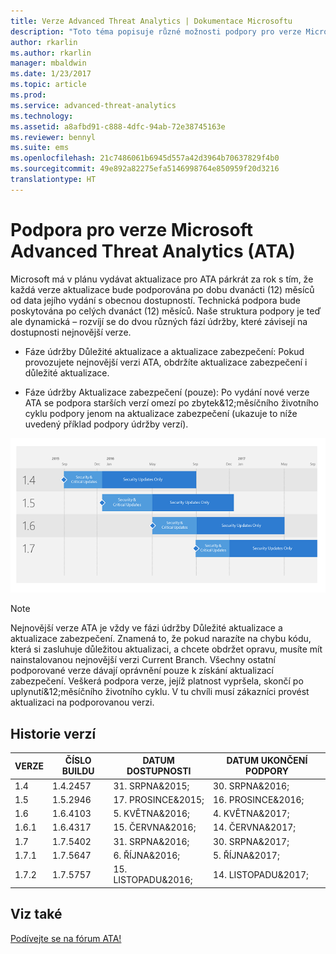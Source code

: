 ```yaml
---
title: Verze Advanced Threat Analytics | Dokumentace Microsoftu
description: "Toto téma popisuje různé možnosti podpory pro verze Microsoft Advanced Threat Analytics (ATA)."
author: rkarlin
ms.author: rkarlin
manager: mbaldwin
ms.date: 1/23/2017
ms.topic: article
ms.prod: 
ms.service: advanced-threat-analytics
ms.technology: 
ms.assetid: a8afbd91-c888-4dfc-94ab-72e38745163e
ms.reviewer: bennyl
ms.suite: ems
ms.openlocfilehash: 21c7486061b6945d557a42d3964b70637829f4b0
ms.sourcegitcommit: 49e892a82275efa5146998764e850959f20d3216
translationtype: HT
---
```

# <a name="support-for-microsoft-advanced-threat-analytics-ata-versions"></a>Podpora pro verze Microsoft Advanced Threat Analytics (ATA)

Microsoft má v plánu vydávat aktualizace pro ATA párkrát za rok s tím, že každá verze aktualizace bude podporována po dobu dvanácti (12) měsíců od data jejího vydání s obecnou dostupností. Technická podpora bude poskytována po celých dvanáct (12) měsíců. Naše struktura podpory je teď ale dynamická – rozvíjí se do dvou různých fází údržby, které závisejí na dostupnosti nejnovější verze.

-    Fáze údržby Důležité aktualizace a aktualizace zabezpečení: Pokud provozujete nejnovější verzi ATA, obdržíte aktualizace zabezpečení i důležité aktualizace.

-    Fáze údržby Aktualizace zabezpečení (pouze): Po vydání nové verze ATA se podpora starších verzí omezí po zbytek&12;měsíčního životního cyklu podpory jenom na aktualizace zabezpečení (ukazuje to níže uvedený příklad podpory údržby verzí).
 
![Příklad podpory údržby verzí](media/versions.png)

> [!Note]
> Nejnovější verze ATA je vždy ve fázi údržby Důležité aktualizace a aktualizace zabezpečení. Znamená to, že pokud narazíte na chybu kódu, která si zasluhuje důležitou aktualizaci, a chcete obdržet opravu, musíte mít nainstalovanou nejnovější verzi Current Branch. Všechny ostatní podporované verze dávají oprávnění pouze k získání aktualizací zabezpečení. Veškerá podpora verze, jejíž platnost vypršela, skončí po uplynutí&12;měsíčního životního cyklu. V tu chvíli musí zákazníci provést aktualizaci na podporovanou verzi.

## <a name="version-history"></a>Historie verzí

|VERZE|ČÍSLO BUILDU|DATUM DOSTUPNOSTI| DATUM UKONČENÍ PODPORY|
|----|----|----|----|
|1.4|1.4.2457|31. SRPNA&2015;|30. SRPNA&2016;|
|1.5|1.5.2946|17. PROSINCE&2015;|16. PROSINCE&2016;|
|1.6|1.6.4103|5. KVĚTNA&2016;|4. KVĚTNA&2017;|
|1.6.1|1.6.4317|15. ČERVNA&2016;|14. ČERVNA&2017;|
|1.7|1.7.5402|31. SRPNA&2016;|30. SRPNA&2017;|
|1.7.1|1.7.5647|6. ŘÍJNA&2016;|5. ŘÍJNA&2017;|
|1.7.2|1.7.5757|15. LISTOPADU&2016;|14. LISTOPADU&2017;|





## <a name="see-also"></a>Viz také
[Podívejte se na fórum ATA!](https://social.technet.microsoft.com/Forums/security/home?forum=mata)
